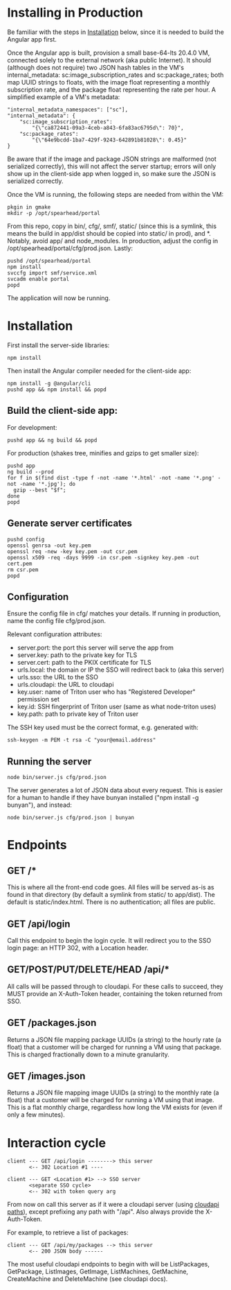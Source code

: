 # Installing in Production

Be familiar with the steps in [Installation](#installation) below, since it is needed to
build the Angular app first.

Once the Angular app is built, provision a small base-64-lts 20.4.0 VM,
connected solely to the external network (aka public Internet). It should
(although does not require) two JSON hash tables in the VM's internal\_metadata:
sc:image\_subscription\_rates and sc:package\_rates; both map UUID strings to
floats, with the image float representing a monthly subscription rate, and the
package float representing the rate per hour. A simplified example of a VM's
metadata:

    "internal_metadata_namespaces": ["sc"],
    "internal_metadata": {
        "sc:image_subscription_rates":
            "{\"ca872441-09a3-4ceb-a843-6fa83ac6795d\": 70}",
        "sc:package_rates":
            "{\"64e9bcdd-1ba7-429f-9243-642891b81028\": 0.45}"
    }

Be aware that if the image and package JSON strings are malformed (not
serialized correctly), this will not affect the server startup; errors will
only show up in the client-side app when logged in, so make sure the JSON is
serialized correctly.

Once the VM is running, the following steps are needed from within the VM:

    pkgin in gmake
    mkdir -p /opt/spearhead/portal

From this repo, copy in bin/, cfg/, smf/, static/ (since this is a symlink,
this means the build in app/dist should be copied into static/ in prod), and \*.
Notably, avoid app/ and node\_modules. In production, adjust the config in
/opt/spearhead/portal/cfg/prod.json. Lastly:

    pushd /opt/spearhead/portal
    npm install
    svccfg import smf/service.xml
    svcadm enable portal
    popd

The application will now be running.

# Installation

First install the server-side libraries:

    npm install

Then install the Angular compiler needed for the client-side app:

    npm install -g @angular/cli
    pushd app && npm install && popd

## Build the client-side app:

For development:

    pushd app && ng build && popd

For production (shakes tree, minifies and gzips to get smaller size):

    pushd app
    ng build --prod
    for f in $(find dist -type f -not -name '*.html' -not -name '*.png' -not -name '*.jpg'); do
      gzip --best "$f";
    done
    popd

## Generate server certificates

    pushd config
    openssl genrsa -out key.pem
    openssl req -new -key key.pem -out csr.pem
    openssl x509 -req -days 9999 -in csr.pem -signkey key.pem -out cert.pem
    rm csr.pem
    popd

## Configuration

Ensure the config file in cfg/ matches your details. If running in
production, name the config file cfg/prod.json.

Relevant configuration attributes:

- server.port: the port this server will serve the app from
- server.key: path to the private key for TLS
- server.cert: path to the PKIX certificate for TLS
- urls.local: the domain or IP the SSO will redirect back to (aka this server)
- urls.sso: the URL to the SSO
- urls.cloudapi: the URL to cloudapi
- key.user: name of Triton user who has "Registered Developer" permission set
- key.id: SSH fingerprint of Triton user (same as what node-triton uses)
- key.path: path to private key of Triton user

The SSH key used must be the correct format, e.g. generated with:

    ssh-keygen -m PEM -t rsa -C "your@email.address"

## Running the server

    node bin/server.js cfg/prod.json

The server generates a lot of JSON data about every request. This is easier
for a human to handle if they have bunyan installed ("npm install -g bunyan"),
and instead:

    node bin/server.js cfg/prod.json | bunyan

# Endpoints

## GET /\*

This is where all the front-end code goes. All files will be served as-is as
found in that directory (by default a symlink from static/ to app/dist). The
default is static/index.html. There is no authentication; all files are public.

## GET /api/login

Call this endpoint to begin the login cycle. It will redirect you to the SSO
login page: an HTTP 302, with a Location header.

## GET/POST/PUT/DELETE/HEAD /api/\*

All calls will be passed through to cloudapi. For these calls to succeed,
they MUST provide an X-Auth-Token header, containing the token returned from
SSO.

## GET /packages.json

Returns a JSON file mapping package UUIDs (a string) to the hourly rate
(a float) that a customer will be charged for running a VM using that package.
This is charged fractionally down to a minute granularity.

## GET /images.json

Returns a JSON file mapping image UUIDs (a string) to the monthly rate
(a float) that a customer will be charged for running a VM using that image.
This is a flat monthly charge, regardless how long the VM exists for (even if
only a few minutes).

# Interaction cycle

    client --- GET /api/login --------> this server
           <-- 302 Location #1 ----

    client --- GET <Location #1> --> SSO server
           <separate SSO cycle>
           <-- 302 with token query arg

From now on call this server as if it were a cloudapi server (using [cloudapi
paths](https://github.com/joyent/sdc-cloudapi/blob/master/docs/index.md#api-introduction)),
except prefixing any path with "/api". Also always provide the X-Auth-Token.

For example, to retrieve a list of packages:

    client --- GET /api/my/packages --> this server
           <-- 200 JSON body ------

The most useful cloudapi endpoints to begin with will be ListPackages,
GetPackage, ListImages, GetImage, ListMachines, GetMachine, CreateMachine and
DeleteMachine (see cloudapi docs).
